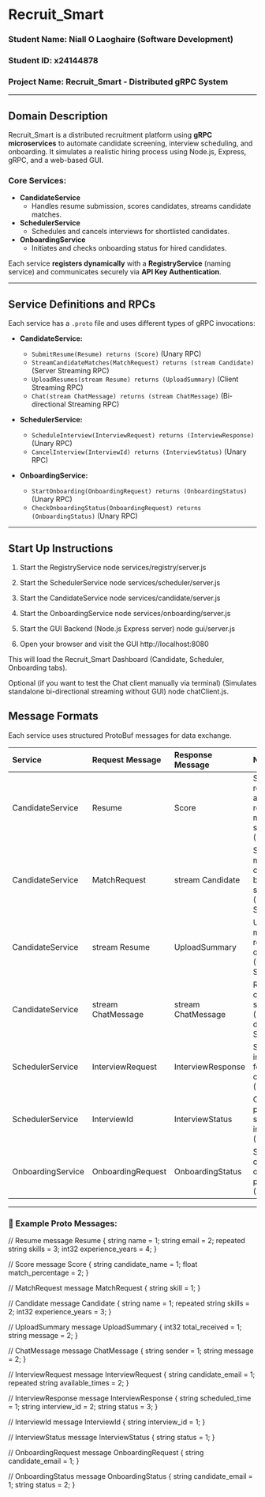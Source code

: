 # Recruit_Smart
### Student Name: **Niall O Laoghaire (Software Development)**
### Student ID: **x24144878**  
### Project Name: **Recruit_Smart - Distributed gRPC System**

---

## Domain Description

Recruit_Smart is a distributed recruitment platform using **gRPC microservices** to automate candidate screening, interview scheduling, and onboarding. It simulates a realistic hiring process using Node.js, Express, gRPC, and a web-based GUI.

### Core Services:

- **CandidateService**
  - Handles resume submission, scores candidates, streams candidate matches.
- **SchedulerService**
  - Schedules and cancels interviews for shortlisted candidates.
- **OnboardingService**
  - Initiates and checks onboarding status for hired candidates.

Each service **registers dynamically** with a **RegistryService** (naming service) and communicates securely via **API Key Authentication**.

---

## Service Definitions and RPCs

Each service has a `.proto` file and uses different types of gRPC invocations:

- **CandidateService:**
  - `SubmitResume(Resume) returns (Score)` (Unary RPC)
  - `StreamCandidateMatches(MatchRequest) returns (stream Candidate)` (Server Streaming RPC)
  - `UploadResumes(stream Resume) returns (UploadSummary)` (Client Streaming RPC)
  - `Chat(stream ChatMessage) returns (stream ChatMessage)` (Bi-directional Streaming RPC)

- **SchedulerService:**
  - `ScheduleInterview(InterviewRequest) returns (InterviewResponse)` (Unary RPC)
  - `CancelInterview(InterviewId) returns (InterviewStatus)` (Unary RPC)

- **OnboardingService:**
  - `StartOnboarding(OnboardingRequest) returns (OnboardingStatus)` (Unary RPC)
  - `CheckOnboardingStatus(OnboardingRequest) returns (OnboardingStatus)` (Unary RPC)

---
## Start Up Instructions
1. Start the RegistryService
node services/registry/server.js

2. Start the SchedulerService
node services/scheduler/server.js

3. Start the CandidateService
node services/candidate/server.js

4. Start the OnboardingService
node services/onboarding/server.js

5. Start the GUI Backend (Node.js Express server)
node gui/server.js

6. Open your browser and visit the GUI
http://localhost:8080

This will load the Recruit_Smart Dashboard (Candidate, Scheduler, Onboarding tabs).

Optional (if you want to test the Chat client manually via terminal)
(Simulates standalone bi-directional streaming without GUI)
node chatClient.js.

## Message Formats

Each service uses structured ProtoBuf messages for data exchange.

| Service | Request Message | Response Message | Notes |
|:--------|:----------------|:-----------------|:------|
| CandidateService | Resume | Score | Submit resume and receive match score. (Unary) |
| CandidateService | MatchRequest | stream Candidate | Stream matching candidates based on skill. (Server Streaming) |
| CandidateService | stream Resume | UploadSummary | Upload multiple resumes at once. (Client Streaming) |
| CandidateService | stream ChatMessage | stream ChatMessage | Real-time chat simulation. (Bi-directional Streaming) |
| SchedulerService | InterviewRequest | InterviewResponse | Schedule interviews for candidates. (Unary) |
| SchedulerService | InterviewId | InterviewStatus | Cancel previously scheduled interview. (Unary) |
| OnboardingService | OnboardingRequest | OnboardingStatus | Start or check onboarding process. (Unary) |

---

### 📜 Example Proto Messages:

// Resume
message Resume {
  string name = 1;
  string email = 2;
  repeated string skills = 3;
  int32 experience_years = 4;
}

// Score
message Score {
  string candidate_name = 1;
  float match_percentage = 2;
}

// MatchRequest
message MatchRequest {
  string skill = 1;
}

// Candidate
message Candidate {
  string name = 1;
  repeated string skills = 2;
  int32 experience_years = 3;
}

// UploadSummary
message UploadSummary {
  int32 total_received = 1;
  string message = 2;
}

// ChatMessage
message ChatMessage {
  string sender = 1;
  string message = 2;
}

// InterviewRequest
message InterviewRequest {
  string candidate_email = 1;
  repeated string available_times = 2;
}

// InterviewResponse
message InterviewResponse {
  string scheduled_time = 1;
  string interview_id = 2;
  string status = 3;
}

// InterviewId
message InterviewId {
  string interview_id = 1;
}

// InterviewStatus
message InterviewStatus {
  string status = 1;
}

// OnboardingRequest
message OnboardingRequest {
  string candidate_email = 1;
}

// OnboardingStatus
message OnboardingStatus {
  string candidate_email = 1;
  string status = 2;
}


